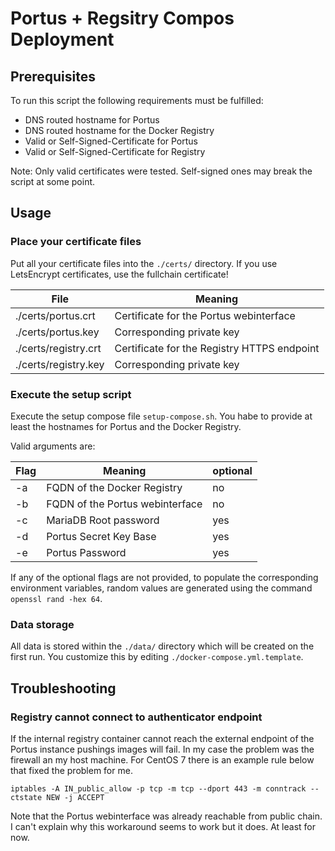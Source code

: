 # Portus + Regsitry Compos Deployment

## Prerequisites

To run this script the following requirements must be fulfilled:
- DNS routed hostname for Portus
- DNS routed hostname for the Docker Registry
- Valid or Self-Signed-Certificate for Portus
- Valid or Self-Signed-Certificate for Registry

Note: Only valid certificates were tested. Self-signed ones may break the script at some point.

## Usage

### Place your certificate files

Put all your certificate files into the `./certs/` directory.
If you use LetsEncrypt certificates, use the fullchain certificate!

|      File          |   Meaning                                   |
|--------------------|---------------------------------------------|
|./certs/portus.crt  | Certificate for the Portus webinterface     |
|./certs/portus.key  | Corresponding private key                   |
|./certs/registry.crt| Certificate for the Registry HTTPS endpoint |
|./certs/registry.key| Corresponding private key                   |

### Execute the setup script

Execute the setup compose file `setup-compose.sh`. You habe to provide at least the hostnames for Portus and the Docker Registry.

Valid arguments are:

|Flag| Meaning                         |optional|
|----|---------------------------------|--------|
| -a | FQDN of the Docker Registry     | no     |
| -b | FQDN of the Portus webinterface | no     |
| -c | MariaDB Root password           | yes    |
| -d | Portus Secret Key Base          | yes    |
| -e | Portus Password                 | yes    |

If any of the optional flags are not provided, to populate the corresponding environment variables, random values are generated using the command `openssl rand -hex 64`.

### Data storage
All data is stored within the `./data/` directory which will be created on the first run. You customize this by editing `./docker-compose.yml.template`.

## Troubleshooting

### Registry cannot connect to authenticator endpoint

If the internal registry container cannot reach the external endpoint of the Portus instance pushings images will fail.
In my case the problem was the firewall an my host machine. For CentOS 7 there is an example rule below that fixed the problem for me.

```
iptables -A IN_public_allow -p tcp -m tcp --dport 443 -m conntrack --ctstate NEW -j ACCEPT
```

Note that the Portus webinterface was already reachable from public chain. I can't explain why this workaround seems to work but it does. At least for now.
